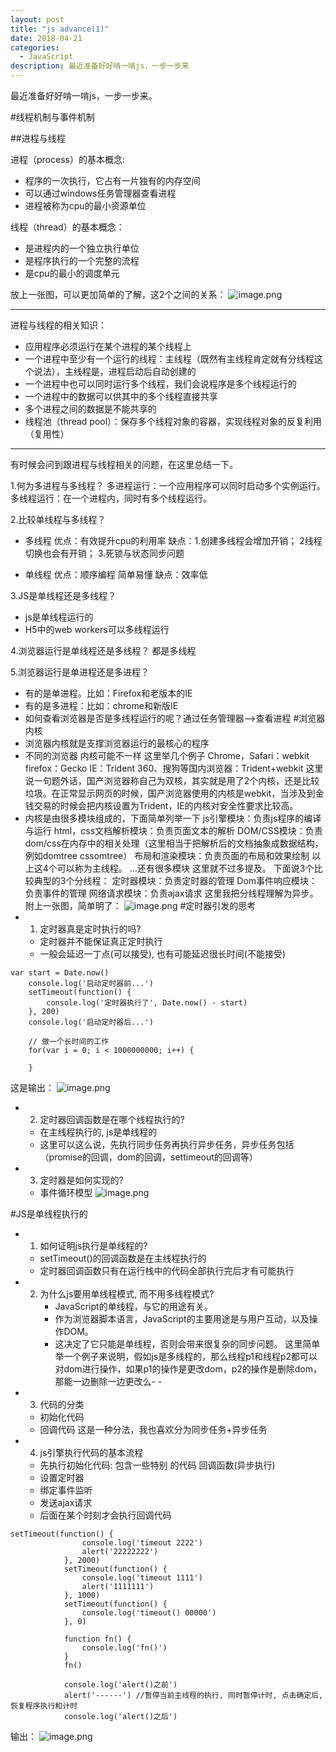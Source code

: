 ```yaml
---
layout: post
title: "js advance(1)"
date: 2018-04-21
categories:
  - JavaScript
description: 最近准备好好啃一啃js，一步一步来
---
```


最近准备好好啃一啃js，一步一步来。

#线程机制与事件机制

##进程与线程

进程（process）的基本概念:
- 程序的一次执行，它占有一片独有的内存空间
- 可以通过windows任务管理器查看进程
- 进程被称为cpu的最小资源单位

线程（thread）的基本概念：
- 是进程内的一个独立执行单位
- 是程序执行的一个完整的流程
- 是cpu的最小的调度单元

放上一张图，可以更加简单的了解，这2个之间的关系：
![image.png](https://upload-images.jianshu.io/upload_images/3378252-a95130975e74f579.png?imageMogr2/auto-orient/strip%7CimageView2/2/w/1240)

------

进程与线程的相关知识：

* 应用程序必须运行在某个进程的某个线程上
* 一个进程中至少有一个运行的线程：主线程（既然有主线程肯定就有分线程这个说法），主线程是，进程启动后自动创建的
* 一个进程中也可以同时运行多个线程，我们会说程序是多个线程运行的
* 一个进程中的数据可以供其中的多个线程直接共享
* 多个进程之间的数据是不能共享的
* 线程池（thread pool）：保存多个线程对象的容器，实现线程对象的反复利用（复用性）
-----

有时候会问到跟进程与线程相关的问题，在这里总结一下。

1.何为多进程与多线程？
多进程运行：一个应用程序可以同时启动多个实例运行。
多线程运行：在一个进程内，同时有多个线程运行。

2.比较单线程与多线程？
- 多线程
优点：有效提升cpu的利用率
 缺点：1.创建多线程会增加开销；
             2线程切换也会有开销；
             3.死锁与状态同步问题

- 单线程
优点：顺序编程 简单易懂
缺点：效率低

3.JS是单线程还是多线程？
- js是单线程运行的
- H5中的web workers可以多线程运行

4.浏览器运行是单线程还是多线程？
都是多线程

5.浏览器运行是单进程还是多进程？
- 有的是单进程。比如：Firefox和老版本的IE
- 有的是多进程：比如：chrome和新版IE
- 如何查看浏览器是否是多线程运行的呢？通过任务管理器-->查看进程
#浏览器内核
- 浏览器内核就是支撑浏览器运行的最核心的程序
- 不同的浏览器 内核可能不一样 这里举几个例子
Chrome，Safari：webkit
firefox：Gecko
IE：Trident
360、搜狗等国内浏览器：Trident+webkit
这里说一句题外话，国产浏览器称自己为双核，其实就是用了2个内核，还是比较垃圾。在正常显示网页的时候，国产浏览器使用的内核是webkit，当涉及到金钱交易的时候会把内核设置为Trident，IE的内核对安全性要求比较高。
- 内核是由很多模块组成的，下面简单列举一下
js引擎模块：负责js程序的编译与运行
html，css文档解析模块：负责页面文本的解析
DOM/CSS模块：负责dom/css在内存中的相关处理（这里相当于把解析后的文档抽象成数据结构，例如domtree cssomtree）
布局和渲染模块：负责页面的布局和效果绘制
以上这4个可以称为主线程。
...还有很多模块 这里就不过多提及。
下面说3个比较典型的3个分线程：
定时器模块：负责定时器的管理
Dom事件响应模块：负责事件的管理
网络请求模块：负责ajax请求
这里我把分线程理解为异步。
附上一张图，简单明了：
![image.png](https://upload-images.jianshu.io/upload_images/3378252-35a988ce46534d5e.png?imageMogr2/auto-orient/strip%7CimageView2/2/w/1240)
#定时器引发的思考
- 1. 定时器真是定时执行的吗?
  * 定时器并不能保证真正定时执行
  * 一般会延迟一丁点(可以接受), 也有可能延迟很长时间(不能接受)
```
var start = Date.now()
	console.log('启动定时器前...')
	setTimeout(function() {
		console.log('定时器执行了', Date.now() - start)
	}, 200)
	console.log('启动定时器后...')

	// 做一个长时间的工作
	for(var i = 0; i < 1000000000; i++) {

	}
```
这是输出：
![image.png](https://upload-images.jianshu.io/upload_images/3378252-d17ca3a960a1117f.png?imageMogr2/auto-orient/strip%7CimageView2/2/w/1240)

- 2. 定时器回调函数是在哪个线程执行的?
    * 在主线程执行的, js是单线程的
    * 这里可以这么说，先执行同步任务再执行异步任务，异步任务包括（promise的回调，dom的回调，settimeout的回调等）
- 3. 定时器是如何实现的?
    * 事件循环模型
![image.png](https://upload-images.jianshu.io/upload_images/3378252-f49b0c9a78d3de4c.png?imageMogr2/auto-orient/strip%7CimageView2/2/w/1240)

#JS是单线程执行的
- 1. 如何证明js执行是单线程的?
  * setTimeout()的回调函数是在主线程执行的
  * 定时器回调函数只有在运行栈中的代码全部执行完后才有可能执行
- 2. 为什么js要用单线程模式, 而不用多线程模式?
      * JavaScript的单线程，与它的用途有关。
      * 作为浏览器脚本语言，JavaScript的主要用途是与用户互动，以及操作DOM。
     * 这决定了它只能是单线程，否则会带来很复杂的同步问题。
 这里简单举一个例子来说明，假如js是多线程的，那么线程p1和线程p2都可以对dom进行操作，如果p1的操作是更改dom，p2的操作是删除dom，那能一边删除一边更改么- -
- 3. 代码的分类
   * 初始化代码
   * 回调代码
   这是一种分法，我也喜欢分为同步任务+异步任务
- 4. js引擎执行代码的基本流程
   * 先执行初始化代码: 包含一些特别  的代码   回调函数(异步执行)
    * 设置定时器
    * 绑定事件监听
    * 发送ajax请求
   * 后面在某个时刻才会执行回调代码
```
setTimeout(function() {
				console.log('timeout 2222')
				alert('22222222')
			}, 2000)
			setTimeout(function() {
				console.log('timeout 1111')
				alert('1111111')
			}, 1000)
			setTimeout(function() {
				console.log('timeout() 00000')
			}, 0)

			function fn() {
				console.log('fn()')
			}
			fn()

			console.log('alert()之前')
			alert('------') //暂停当前主线程的执行, 同时暂停计时, 点击确定后, 恢复程序执行和计时
			console.log('alert()之后')
```
输出：
![image.png](https://upload-images.jianshu.io/upload_images/3378252-e70af7aab71fc776.png?imageMogr2/auto-orient/strip%7CimageView2/2/w/1240)
